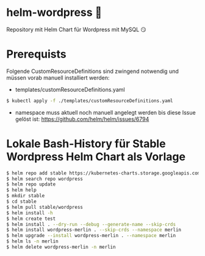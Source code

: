 # helm-wordpress :circus_tent:

Repository mit Helm Chart für Wordpress mit MySQL :smirk:

# Prerequists

Folgende CustomResourceDefinitions sind zwingend notwendig und müssen vorab manuell installiert werden:

- templates/customResourceDefinitions.yaml

```sh
$ kubectl apply -f ./templates/customResourceDefinitions.yaml
```

- namespace muss aktuell noch manuell angelegt werden bis diese Issue gelöst ist: https://github.com/helm/helm/issues/6794

# Lokale Bash-History für Stable Wordpress Helm Chart als Vorlage

```sh
$ helm repo add stable https://kubernetes-charts.storage.googleapis.com/
$ helm search repo wordpress
$ helm repo update
$ helm help
$ mkdir stable
$ cd stable
$ helm pull stable/wordpress
$ helm install -h
$ helm create test
$ helm install . --dry-run --debug --generate-name --skip-crds
$ helm install wordpress-merlin . --skip-crds --namespace merlin
$ helm upgrade --install wordpress-merlin . --namespace merlin
$ helm ls -n merlin
$ helm delete wordpress-merlin -n merlin
```
